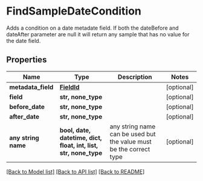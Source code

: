 # FindSampleDateCondition

Adds a condition on a date metadate field. If both the dateBefore and dateAfter parameter are null it will return any sample that has no value for the date field.

## Properties
Name | Type | Description | Notes
------------ | ------------- | ------------- | -------------
**metadata_field** | [**FieldId**](FieldId.md) |  | [optional] 
**field** | **str, none_type** |  | [optional] 
**before_date** | **str, none_type** |  | [optional] 
**after_date** | **str, none_type** |  | [optional] 
**any string name** | **bool, date, datetime, dict, float, int, list, str, none_type** | any string name can be used but the value must be the correct type | [optional]

[[Back to Model list]](../README.md#documentation-for-models) [[Back to API list]](../README.md#documentation-for-api-endpoints) [[Back to README]](../README.md)


